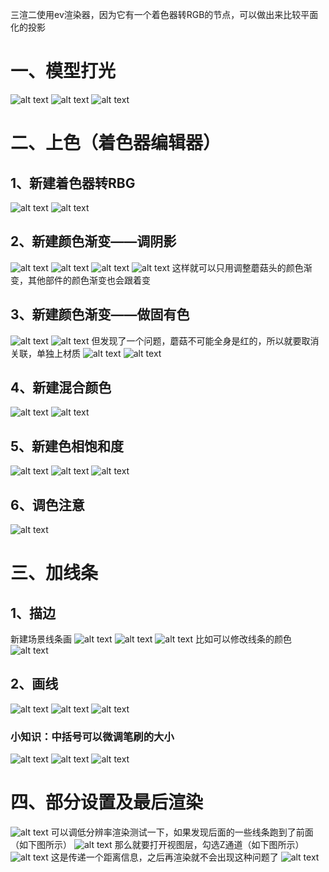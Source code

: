 三渲二使用ev渲染器，因为它有一个着色器转RGB的节点，可以做出来比较平面化的投影
# 一、模型打光
![alt text](image.png)
![alt text](image-1.png)
![alt text](image-2.png)
# 二、上色（着色器编辑器）
## 1、新建着色器转RBG
![alt text](image-3.png)
![alt text](image-5.png)
## 2、新建颜色渐变——调阴影
![alt text](image-6.png)
![alt text](image-7.png)
![alt text](image-8.png)
![alt text](image-11.png)
这样就可以只用调整蘑菇头的颜色渐变，其他部件的颜色渐变也会跟着变
## 3、新建颜色渐变——做固有色
![alt text](image-12.png)
![alt text](image-13.png)
但发现了一个问题，蘑菇不可能全身是红的，所以就要取消关联，单独上材质
![alt text](image-14.png)
![alt text](image-15.png)

## 4、新建混合颜色
![alt text](image-16.png)
![alt text](image-17.png)
## 5、新建色相饱和度
![alt text](image-18.png)
![alt text](image-19.png)
![alt text](image-20.png)
## 6、调色注意
![alt text](image-21.png)
# 三、加线条
## 1、描边
新建场景线条画
![alt text](image-22.png)
![alt text](image-23.png)
![alt text](image-24.png)
比如可以修改线条的颜色
![alt text](image-25.png)
## 2、画线
![alt text](image-26.png)
![alt text](image-27.png)
![alt text](image-28.png)
### 小知识：中括号可以微调笔刷的大小
![alt text](image-29.png)
![alt text](image-30.png)
![alt text](image-31.png)
# 四、部分设置及最后渲染
![alt text](image-32.png)
可以调低分辨率渲染测试一下，如果发现后面的一些线条跑到了前面（如下图所示）
![alt text](image-33.png)
那么就要打开视图层，勾选Z通道（如下图所示）
![alt text](image-34.png)
这是传递一个距离信息，之后再渲染就不会出现这种问题了
![alt text](image-35.png)